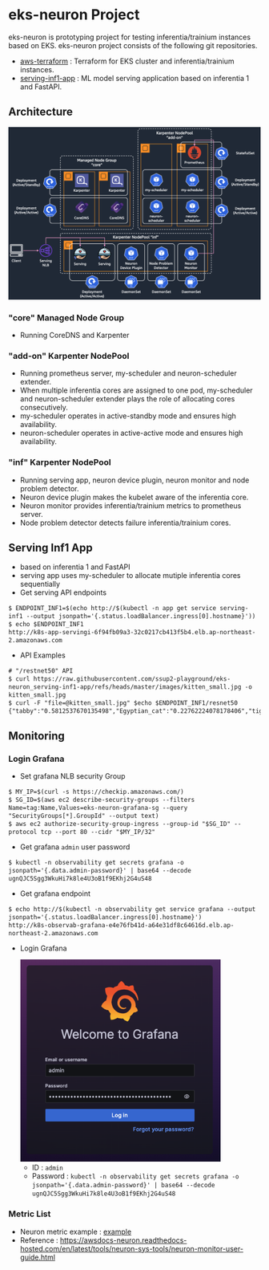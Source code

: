 # eks-neuron Project

eks-neuron is prototyping project for testing inferentia/trainium instances based on EKS. eks-neuron project consists of the following git repositories.

* [aws-terraform](https://github.com/ssup2-playground/eks-neuron_aws-terraform) : Terraform for EKS cluster and inferentia/trainium instances.
* [serving-inf1-app](https://github.com/ssup2-playground/eks-neuron_serving-inf1-app) : ML model serving application based on inferentia 1 and FastAPI.

## Architecture

<img src="/images/architecture.png" width="800"/>

### "core" Managed Node Group

* Running CoreDNS and Karpenter

### "add-on" Karpenter NodePool

* Running prometheus server, my-scheduler and neuron-scheduler extender.
* When multiple inferentia cores are assigned to one pod, my-scheduler and neuron-scheduler extender plays the role of allocating cores consecutively.
* my-scheduler operates in active-standby mode and ensures high availability.
* neuron-scheduler operates in active-active mode and ensures high availability.

### "inf" Karpenter NodePool

* Running serving app, neuron device plugin, neuron monitor and node problem detector.
* Neuron device plugin makes the kubelet aware of the inferentia core.
* Neuron monitor provides inferentia/trainium metrics to prometheus server. 
* Node problem detector detects failure inferentia/trainium cores.

## Serving Inf1 App

* based on inferentia 1 and FastAPI
* serving app uses my-scheduler to allocate mutiple inferentia cores sequentially
* Get serving API endpoints
```shell
$ ENDPOINT_INF1=$(echo http://$(kubectl -n app get service serving-inf1 --output jsonpath='{.status.loadBalancer.ingress[0].hostname}'))
$ echo $ENDPOINT_INF1
http://k8s-app-servingi-6f94fb09a3-32c0217cb413f5b4.elb.ap-northeast-2.amazonaws.com
```
* API Examples
```shell
# "/restnet50" API
$ curl https://raw.githubusercontent.com/ssup2-playground/eks-neuron_serving-inf1-app/refs/heads/master/images/kitten_small.jpg -o kitten_small.jpg
$ curl -F "file=@kitten_small.jpg" $echo $ENDPOINT_INF1/resnet50
{"tabby":"0.5812537670135498","Egyptian_cat":"0.22762224078178406","tiger_cat":"0.10100676119327545","lynx":"0.07389812916517258","tiger":"0.010001023299992085"}
```

## Monitoring

### Login Grafana

* Set grafana NLB security Group
```
$ MY_IP=$(curl -s https://checkip.amazonaws.com/)
$ SG_ID=$(aws ec2 describe-security-groups --filters Name=tag:Name,Values=eks-neuron-grafana-sg --query "SecurityGroups[*].GroupId" --output text)
$ aws ec2 authorize-security-group-ingress --group-id "$SG_ID" --protocol tcp --port 80 --cidr "$MY_IP/32"
```

* Get grafana `admin` user password
```
$ kubectl -n observability get secrets grafana -o jsonpath='{.data.admin-password}' | base64 --decode
ugnQJC5Sgg3WkuHi7k8le4U3oB1f9EKhj2G4uS48
```

* Get grafana endpoint
```shell
$ echo http://$(kubectl -n observability get service grafana --output jsonpath='{.status.loadBalancer.ingress[0].hostname}')
http://k8s-observab-grafana-e4e76fb41d-a64e31df8c64616d.elb.ap-northeast-2.amazonaws.com
```

* Login Grafana

  <img src="/images/grafana-login.png" width="400"/>

  * ID : `admin`
  * Password : `kubectl -n observability get secrets grafana -o jsonpath='{.data.admin-password}' | base64 --decode ugnQJC5Sgg3WkuHi7k8le4U3oB1f9EKhj2G4uS48`

### Metric List

* Neuron metric example : [example](neuron-metric-example.txt) 
* Reference : https://awsdocs-neuron.readthedocs-hosted.com/en/latest/tools/neuron-sys-tools/neuron-monitor-user-guide.html
